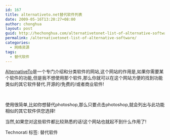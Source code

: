 ```yaml
---
id: 167
title: alternativeto.net替代软件列表
date: 2009-05-16T13:20:27+08:00
author: chonghua
layout: post
guid: http://hechonghua.com/alternativetonet-list-of-alternative-software/
permalink: /alternativetonet-list-of-alternative-software/
categories:
  - 网络资源
tags:
  - 替代软件
---
```

<a href="http://alternativeto.net/" target="_blank">AlternativeTo</a>是一个专门介绍和分类软件的网站,这个网站的作用是,如果你需要某个软件的功能,但是我不想使用那个软件,那么你就可以在这个网站方便的找到功能类似的其它软件替代.开源的/免费的/或者商业软件!

<!--more-->

&#160; </p> 

使用很简单,比如你想替代photoshop,那么只要点击photoshop,就会列出与此功能相似的其它软件供您选择!

当然,如果您对这些软件都比较熟悉的话!这个网站也就起不到什么作用了!

<div style="padding-bottom: 0px; margin: 0px; padding-left: 0px; padding-right: 0px; display: inline; float: none; padding-top: 0px" id="scid:0767317B-992E-4b12-91E0-4F059A8CECA8:b494a6ad-e4f2-4277-8474-a718435b4d3d" class="wlWriterEditableSmartContent">
  Technorati 标签: 替代软件
</div>